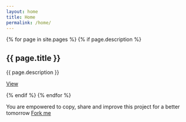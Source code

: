 ```yaml
---
layout: home
title: Home
permalink: /home/
---
```


<div class='col12 clearfix space-bottom4'>

{% for page in site.pages %}
{% if page.description %}


<div class='col6 pad2 prose dark fill-navy keyline-right'>

<h2>{{ page.title }}</h2>

<p>{{ page.description }}</p>
<a class='button stroke' href='{{ page.url }}'>View</a>

</div>

{% endif %}
{% endfor %}

</div>

<div class='col12 clearfix'>
  <p>You are empowered to copy, share and improve this project for a better tomorrow <a class='icon github button short' href='https://github.com/folography/netafilter'>Fork me</a></p>
</div>
